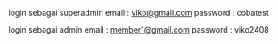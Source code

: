 login sebagai superadmin
email : viko@gmail.com
password : cobatest

login sebagai admin
email : member1@gmail.com
password : viko2408
